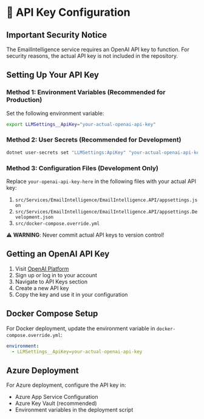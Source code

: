 # 🔐 API Key Configuration

## Important Security Notice

The EmailIntelligence service requires an OpenAI API key to function. For security reasons, the actual API key is not included in the repository.

## Setting Up Your API Key

### Method 1: Environment Variables (Recommended for Production)
Set the following environment variable:
```bash
export LLMSettings__ApiKey="your-actual-openai-api-key"
```

### Method 2: User Secrets (Recommended for Development)
```bash
dotnet user-secrets set "LLMSettings:ApiKey" "your-actual-openai-api-key" --project src/Services/EmailIntelligence/EmailIntelligence.API
```

### Method 3: Configuration Files (Development Only)
Replace `your-openai-api-key-here` in the following files with your actual API key:

1. `src/Services/EmailIntelligence/EmailIntelligence.API/appsettings.json`
2. `src/Services/EmailIntelligence/EmailIntelligence.API/appsettings.Development.json`
3. `src/docker-compose.override.yml`

⚠️ **WARNING**: Never commit actual API keys to version control!

## Getting an OpenAI API Key

1. Visit [OpenAI Platform](https://platform.openai.com/)
2. Sign up or log in to your account
3. Navigate to API Keys section
4. Create a new API key
5. Copy the key and use it in your configuration

## Docker Compose Setup

For Docker deployment, update the environment variable in `docker-compose.override.yml`:
```yaml
environment:
  - LLMSettings__ApiKey=your-actual-openai-api-key
```

## Azure Deployment

For Azure deployment, configure the API key in:
- Azure App Service Configuration
- Azure Key Vault (recommended)
- Environment variables in the deployment script
